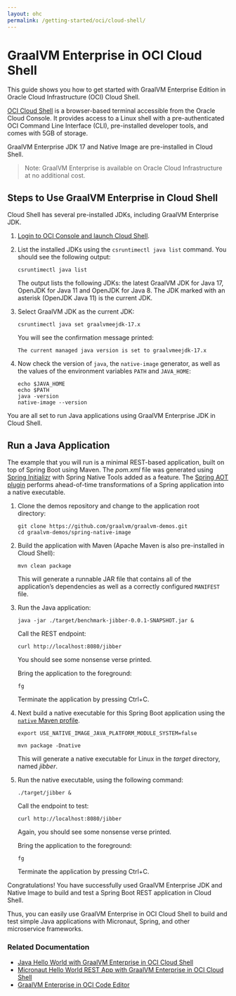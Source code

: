 ```yaml
---
layout: ohc
permalink: /getting-started/oci/cloud-shell/
---
```


# GraalVM Enterprise in OCI Cloud Shell

This guide shows you how to get started with GraalVM Enterprise Edition in Oracle Cloud Infrastructure (OCI) Cloud Shell. 

[OCI Cloud Shell](https://docs.oracle.com/en-us/iaas/Content/API/Concepts/cloudshellintro.htm) is a browser-based terminal accessible from the Oracle Cloud Console. It provides access to a Linux shell with a pre-authenticated OCI Command Line Interface (CLI), pre-installed developer tools, and comes with 5GB of storage.

GraalVM Enterprise JDK 17 and Native Image are pre-installed in Cloud Shell. 

> Note: GraalVM Enterprise is available on Oracle Cloud Infrastructure at no additional cost.

## Steps to Use GraalVM Enterprise in Cloud Shell

Cloud Shell has several pre-installed JDKs, including GraalVM Enterprise JDK.

1. [Login to OCI Console and launch Cloud Shell](https://cloud.oracle.com/?bdcstate=maximized&cloudshell=true).

2. List the installed JDKs using the `csruntimectl java list` command. You should see the following output:

    ```shell
    csruntimectl java list
    ```
    The output lists the following JDKs: the latest GraalVM JDK for Java 17, OpenJDK for Java 11 and OpenJDK for Java 8. The JDK marked with an asterisk (OpenJDK Java 11) is the current JDK.

3. Select GraalVM JDK as the current JDK:

    ```shell
    csruntimectl java set graalvmeejdk-17.x
    ```
    You will see the confirmation message printed:
    ```shell
    The current managed java version is set to graalvmeejdk-17.x
    ```

4. Now check the version of `java`, the `native-image` generator, as well as the values of the environment variables `PATH` and `JAVA_HOME`:

    ```shell
    echo $JAVA_HOME
    echo $PATH
    java -version
    native-image --version
    ```

You are all set to run Java applications using GraalVM Enterprise JDK in Cloud Shell.

## Run a Java Application

The example that you will run is a minimal REST-based application, built on top of Spring Boot using Maven. 
The _pom.xml_ file was generated using [Spring Initializr](https://start.spring.io/) with Spring Native Tools added as a feature. 
The [Spring AOT plugin](https://docs.spring.io/spring-native/docs/current/reference/htmlsingle/#spring-aot) performs ahead-of-time transformations of a Spring application into a native executable.

1.  Clone the demos repository and change to the application root directory:

    ```shell
    git clone https://github.com/graalvm/graalvm-demos.git
    cd graalvm-demos/spring-native-image
    ```
2. Build the application with Maven (Apache Maven is also pre-installed in Cloud Shell):

    ```shell
    mvn clean package
    ```
    This will generate a runnable JAR file that contains all of the application’s dependencies as well as a correctly configured `MANIFEST` file.

3. Run the Java application:

    ```shell
    java -jar ./target/benchmark-jibber-0.0.1-SNAPSHOT.jar &
    ```
	
    Call the REST endpoint:
    ```shell
    curl http://localhost:8080/jibber
    ```
    You should see some nonsense verse printed.
    
    Bring the application to the foreground:
    ```shell
    fg
    ```
    
    Terminate the application by pressing Ctrl+C.

4. Next build a native executable for this Spring Boot application using the [`native` Maven profile](https://graalvm.github.io/native-build-tools/latest/maven-plugin.html#quickstart).

    ```shell
    export USE_NATIVE_IMAGE_JAVA_PLATFORM_MODULE_SYSTEM=false
    
    mvn package -Dnative
    ```
    This will generate a native executable for Linux in the _target_ directory, named _jibber_.

5. Run the native executable, using the following command:

    ```shell
    ./target/jibber &
    ```
    
    Call the endpoint to test:
    
    ```shell
    curl http://localhost:8080/jibber
    ```
    
    Again, you should see some nonsense verse printed. 
    
    Bring the application to the foreground:
    
    ```shell
    fg
    ```
    
    Terminate the application by pressing Ctrl+C.

Congratulations! You have successfully used GraalVM Enterprise JDK and Native Image to build and test a Spring Boot REST application in Cloud Shell. 

Thus, you can easily use GraalVM Enterprise in OCI Cloud Shell to build and test simple Java applications with Micronaut, Spring, and other microservice frameworks.

### Related Documentation

- [Java Hello World with GraalVM Enterprise in OCI Cloud Shell](https://github.com/oracle-devrel/oci-code-editor-samples/tree/main/java-samples/graalvmee-java-hello-world)
- [Micronaut Hello World REST App with GraalVM Enterprise in OCI Cloud Shell](https://github.com/oracle-devrel/oci-code-editor-samples/tree/main/java-samples/graalvmee-java-micronaut-hello-rest)
- [GraalVM Enterprise in OCI Code Editor](code-editor.md)

